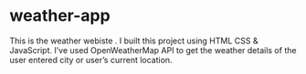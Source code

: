 ﻿# weather-app
This is the weather webiste . I built this project using HTML CSS & JavaScript. I’ve used OpenWeatherMap API to get the weather details of the user entered city or user’s current location.
